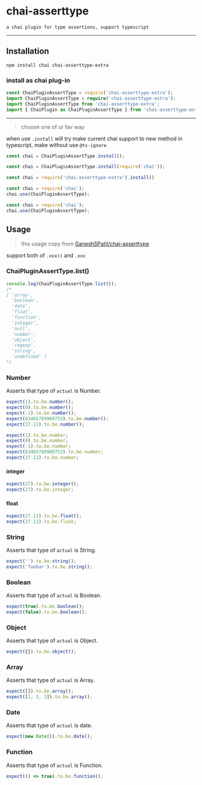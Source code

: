 
# chai-asserttype

    a chai plugin for type assertions, support typescript

---

## Installation

```
npm install chai chai-asserttype-extra
```

### install as chai plug-in

```ts
const ChaiPluginAssertType = require('chai-asserttype-extra');
import ChaiPluginAssertType = require('chai-asserttype-extra');
import ChaiPluginAssertType from 'chai-asserttype-extra';
import { ChaiPlugin as ChaiPluginAssertType } from 'chai-asserttype-extra';
```

---

> choose one of ur fav way

when use `.install` will try make current chai support to new method in typescript, make without use `@ts-ignore`

```ts
const chai = ChaiPluginAssertType.install();
```

```ts
const chai = ChaiPluginAssertType.install(require('chai'));
```

```ts
const chai = require('chai-asserttype-extra').install()
```

```ts
const chai = require('chai');
chai.use(ChaiPluginAssertType);
```

```ts
const chai = require('chai');
chai.use(ChaiPluginAssertType);
```

## Usage

> this usage copy from [GaneshSPatil/chai-asserttype](https://github.com/GaneshSPatil/chai-asserttype)

support both of `.xxx()` and `.xxx`

### ChaiPluginAssertType.list()

```ts
console.log(ChaiPluginAssertType.list());
/*
[ 'array',
  'boolean',
  'date',
  'float',
  'function',
  'integer',
  'null',
  'number',
  'object',
  'regexp',
  'string',
  'undefined' ]
*/
```

### Number
Asserts that type of `actual` is Number.

```ts
expect(1).to.be.number();
expect(0).to.be.number();
expect(-1).to.be.number();
expect(63465789908753).to.be.number();
expect(27.11).to.be.number();

expect(1).to.be.number;
expect(0).to.be.number;
expect(-1).to.be.number;
expect(63465789908753).to.be.number;
expect(27.11).to.be.number;
```

#### integer

```ts
expect(27).to.be.integer();
expect(27).to.be.integer;
```

#### float

```ts
expect(27.11).to.be.float();
expect(27.11).to.be.float;
```

### String
Asserts that type of `actual` is String.

```ts
expect('').to.be.string();
expect('foobar').to.be.string();
```

### Boolean
Asserts that type of `actual` is Boolean.

```ts
expect(true).to.be.boolean();
expect(false).to.be.boolean();
```

### Object
Asserts that type of `actual` is Object.

```ts
expect({}).to.be.object();
```

### Array
Asserts that type of `actual` is Array.

```ts
expect([]).to.be.array();
expect([1, 2, 3]).to.be.array();
```

### Date
Asserts that type of `actual` is date.

```ts
expect(new Date()).to.be.date();
```

### Function
Asserts that type of `actual` is Function.

```ts
expect(() => true).to.be.function();
```
